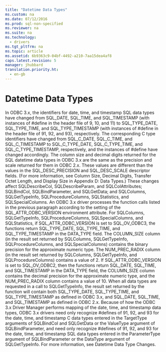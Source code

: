 ```yaml
---
title: "Datetime Data Types"
ms.custom: na
ms.date: 07/12/2016
ms.prod: sql-non-specified
ms.reviewer: na
ms.suite: na
ms.technology: 
  - drivers
ms.tgt_pltfrm: na
ms.topic: article
ms.assetid: 6b9363c9-04bf-4492-a210-7aa15dea4af8
caps.latest.revision: 5
manager: jhubbard
translation.priority.ht: 
  - en-gb
---
```

# Datetime Data Types
<?xml version="1.0" encoding="utf-8"?>
<developerReferenceWithoutSyntaxDocument xmlns="http://ddue.schemas.microsoft.com/authoring/2003/5" xmlns:xlink="http://www.w3.org/1999/xlink" xmlns:xsi="http://www.w3.org/2001/XMLSchema-instance" xsi:schemaLocation="http://ddue.schemas.microsoft.com/authoring/2003/5 http://dduestorage.blob.core.windows.net/ddueschema/developer.xsd">
  <introduction>
    <para>In ODBC 3<legacyItalic>.x</legacyItalic>, the identifiers for date, time, and timestamp SQL data types have changed from SQL_DATE, SQL_TIME, and SQL_TIMESTAMP (with instances of <legacyBold>#define</legacyBold> in the header file of 9, 10, and 11) to SQL_TYPE_DATE, SQL_TYPE_TIME, and SQL_TYPE_TIMESTAMP (with instances of <legacyBold>#define</legacyBold> in the header file of 91, 92, and 93), respectively. The corresponding C type identifiers have changed from SQL_C_DATE, SQL_C_TIME, and SQL_C_TIMESTAMP to SQL_C_TYPE_DATE, SQL_C_TYPE_TIME, and SQL_C_TYPE_TIMESTAMP, respectively, and the instances of <legacyBold>#define</legacyBold> have changed accordingly. </para>
    <para>The column size and decimal digits returned for the SQL datetime data types in ODBC 3<legacyItalic>.x</legacyItalic> are the same as the precision and scale returned for them in ODBC 2.<legacyItalic>x</legacyItalic>. These values are different than the values in the SQL_DESC_PRECISION and SQL_DESC_SCALE descriptor fields. (For more information, see <legacyLink xlink:href="723107a1-be08-4ea3-a8c0-b2c45d38d1aa">Column Size, Decimal Digits, Transfer Octet Length, and Display Size</legacyLink> in Appendix D: Data Types.)</para>
    <para>These changes affect <legacyBold>SQLDescribeCol</legacyBold>, <legacyBold>SQLDescribeParam</legacyBold>, and <legacyBold>SQLColAttributes</legacyBold>; <legacyBold>SQLBindCol</legacyBold>, <legacyBold>SQLBindParameter</legacyBold>, and <legacyBold>SQLGetData</legacyBold>; and <legacyBold>SQLColumns</legacyBold>, <legacyBold>SQLGetTypeInfo</legacyBold>, <legacyBold>SQLProcedureColumns</legacyBold>, <legacyBold>SQLStatistics</legacyBold>, and <legacyBold>SQLSpecialColumns</legacyBold>.</para>
    <para>An ODBC 3<legacyItalic>.x</legacyItalic> driver processes the function calls listed in the previous paragraph according to the setting of the SQL_ATTR_ODBC_VERSION environment attribute. For <legacyBold>SQLColumns</legacyBold>, <legacyBold>SQLGetTypeInfo</legacyBold>, <legacyBold>SQLProcedureColumns</legacyBold>, <legacyBold>SQLSpecialColumns</legacyBold>, and <legacyBold>SQLStatistics</legacyBold>, if SQL_ATTR_ODBC_VERSION is set to SQL_OV_ODBC3, the functions return SQL_TYPE_DATE, SQL_TYPE_TIME, and SQL_TYPE_TIMESTAMP in the DATA_TYPE field. The COLUMN_SIZE column (in the result set returned by <legacyBold>SQLColumns</legacyBold>, <legacyBold>SQLGetTypeInfo</legacyBold>, <legacyBold>SQLProcedureColumns</legacyBold>, and <legacyBold>SQLSpecialColumns</legacyBold>) contains the binary precision for the approximate numeric type. The NUM_PREC_RADIX column (in the result set returned by <legacyBold>SQLColumns</legacyBold>, <legacyBold>SQLGetTypeInfo</legacyBold>, and <legacyBold>SQLProcedureColumns</legacyBold>) contains a value of 2. If SQL_ATTR_ODBC_VERSION is set to SQL_OV_ODBC2, then the functions return SQL_DATE, SQL_TIME, and SQL_TIMESTAMP in the DATA_TYPE field, the COLUMN_SIZE column contains the decimal precision for the approximate numeric type, and the NUM_PREC_RADIX column contains a value of 10.</para>
    <para>When all data types are requested in a call to <legacyBold>SQLGetTypeInfo</legacyBold>, the result set returned by the function will contain both SQL_TYPE_DATE, SQL_TYPE_TIME, and SQL_TYPE_TIMESTAMP as defined in ODBC 3<legacyItalic>.x</legacyItalic>, and SQL_DATE, SQL_TIME, and SQL_TIMESTAMP as defined in ODBC 2.<legacyItalic>x</legacyItalic>.</para>
    <para>Because of how the ODBC 3<legacyItalic>.x</legacyItalic> Driver Manager performs mapping of the date, time, and timestamp data types, ODBC 3<legacyItalic>.x</legacyItalic> drivers need only recognize <legacyBold>#defines</legacyBold> of 91, 92, and 93 for the date, time, and timestamp C data types entered in the <legacyItalic>TargetType</legacyItalic> arguments of <legacyBold>SQLBindCol</legacyBold> and <legacyBold>SQLGetData</legacyBold> or the <legacyItalic>ValueType</legacyItalic> argument of <legacyBold>SQLBindParameter</legacyBold>, and need only recognize <legacyBold>#defines</legacyBold> of 91, 92, and 93 for the date, time, and timestamp SQL data types entered in the <legacyItalic>ParameterType</legacyItalic> argument of <legacyBold>SQLBindParameter</legacyBold> or the <legacyItalic>DataType</legacyItalic> argument of <legacyBold>SQLGetTypeInfo</legacyBold>. For more information, see <legacyLink xlink:href="c38c79f9-8bb0-4633-ac86-542366c09a95">Datetime Data Type Changes</legacyLink>.</para>
  </introduction>
  <relatedTopics />
</developerReferenceWithoutSyntaxDocument>
